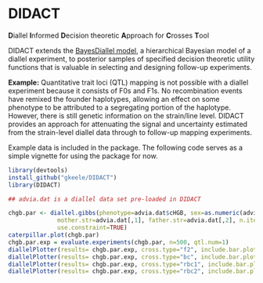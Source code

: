 DIDACT
======

**D**iallel **I**nformed **D**ecision theoretic **A**pproach for **C**rosses **T**ool

DIDACT extends the [BayesDiallel model](http://valdarlab.unc.edu/software/bayesdiallel/BayesDiallel.html), a hierarchical Bayesian model of a diallel experiment, to posterior samples of specified decision theoretic utility functions that is valuable in selecting and designing follow-up experiments.

**Example:** Quantitative trait loci (QTL) mapping is not possible with a diallel experiment because it consists of F0s and F1s. No recombination events have remixed the founder haplotypes, allowing an effect on some phenotype to be attributed to a segregating portion of the haplotype. However, there is still genetic information on the strain/line level. DIDACT provides an approach for attenuating the signal and uncertainty estimated from the strain-level diallel data through to follow-up mapping experiments.

Example data is included in the package. The following code serves as a simple vignette for using the package for now.
```r
library(devtools)
install_github("gkeele/DIDACT")
library(DIDACT)

## advia.dat is a diallel data set pre-loaded in DIDACT

chgb.par <- diallel.gibbs(phenotype=advia.dat$cHGB, sex=as.numeric(advia.dat$is.female=="F"),
			  mother.str=advia.dat[,1], father.str=advia.dat[,2], n.iter=1000, burn.in=10000,
			  use.constraint=TRUE)
caterpillar.plot(chgb.par)
chgb.par.exp = evaluate.experiments(chgb.par, n=500, qtl.num=1)
diallelPlotter(results= chgb.par.exp, cross.type="f2", include.bar.plots = FALSE, include.density = FALSE, include.rank = TRUE, include.info.plot = FALSE, utility.type = "contrasts")
diallelPlotter(results= chgb.par.exp, cross.type="bc", include.bar.plots = FALSE, include.density = FALSE, include.rank = TRUE, include.info.plot = FALSE, utility.type = "contrasts")
diallelPlotter(results= chgb.par.exp, cross.type="rbc1", include.bar.plots = FALSE, include.density = FALSE, include.rank = TRUE, include.info.plot = FALSE, utility.type = "contrasts")
diallelPlotter(results= chgb.par.exp, cross.type="rbc2", include.bar.plots = FALSE, include.density = FALSE, include.rank = TRUE, include.info.plot = FALSE, utility.type = "contrasts")
```